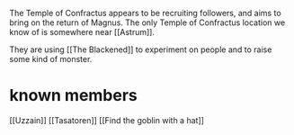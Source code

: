 The Temple of Confractus appears to be recruiting followers, and aims to bring on the return of Magnus. The only Temple of Confractus location we know of is somewhere near [[Astrum]].

They are using [[The Blackened]] to experiment on people and to raise some kind of monster. 

# known members
[[Uzzain]]
[[Tasatoren]]
[[Find the goblin with a hat]]
